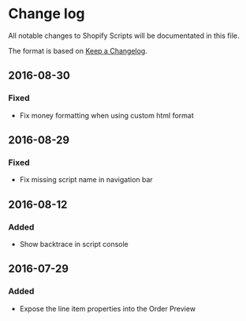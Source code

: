 # Change log

All notable changes to Shopify Scripts will be documentated in this file.

The format is based on [Keep a Changelog](http://keepachangelog.com/).

## 2016-08-30
### Fixed
- Fix money formatting when using custom html format

## 2016-08-29
### Fixed
- Fix missing script name in navigation bar

## 2016-08-12
### Added
- Show backtrace in script console

## 2016-07-29
### Added
- Expose the line item properties into the Order Preview
